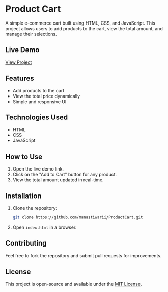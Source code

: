 # Product Cart

A simple e-commerce cart built using HTML, CSS, and JavaScript. This project allows users to add products to the cart, view the total amount, and manage their selections.

## Live Demo
[View Project](https://manastiwarii.github.io/ProductCart/)

## Features
- Add products to the cart
- View the total price dynamically
- Simple and responsive UI

## Technologies Used
- HTML
- CSS
- JavaScript

## How to Use
1. Open the live demo link.
2. Click on the "Add to Cart" button for any product.
3. View the total amount updated in real-time.

## Installation
1. Clone the repository:
   ```sh
   git clone https://github.com/manastiwarii/ProductCart.git
   ```
2. Open `index.html` in a browser.

## Contributing
Feel free to fork the repository and submit pull requests for improvements.

## License
This project is open-source and available under the [MIT License](LICENSE).

